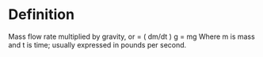 # Definition

Mass flow rate multiplied by gravity, or = ( dm/dt ) g = mg Where m is
mass and t is time; usually expressed in pounds per second.
